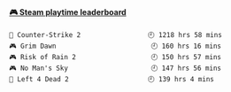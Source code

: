 <!--
**1nspir3d/1nspir3d** is a ✨ _special_ ✨ repository because its `README.md` (this file) appears on your GitHub profile.

Here are some ideas to get you started:

- 🔭 I’m currently working on ...
- 🌱 I’m currently learning ...
- 👯 I’m looking to collaborate on ...
- 🤔 I’m looking for help with ...
- 💬 Ask me about ...
- 📫 How to reach me: ...
- 😄 Pronouns: ...
- ⚡ Fun fact: ...
-->
<!-- steam-box start -->
#### <a href="https://gist.github.com/8e28347b515906c767b28b5d4f858e9f" target="_blank">🎮 Steam playtime leaderboard</a>
```text
🔫 Counter-Strike 2                 🕘 1218 hrs 58 mins
🎮 Grim Dawn                        🕘 160 hrs 16 mins
🎮 Risk of Rain 2                   🕘 150 hrs 57 mins
🎮 No Man's Sky                     🕘 147 hrs 56 mins
🧟 Left 4 Dead 2                    🕘 139 hrs 4 mins
```
<!-- Powered by https://github.com/YouEclipse/steam-box . -->
<!-- steam-box end -->

